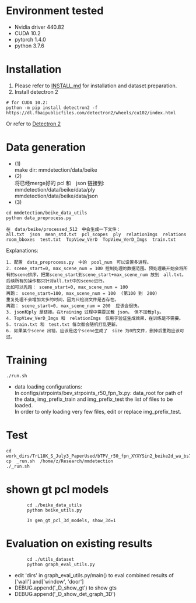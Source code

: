 # Environment tested
- Nvidia driver 440.82
- CUDA 10.2
- pytorch 1.4.0
- python 3.7.6    

# Installation
1. Please refer to [INSTALL.md](docs/INSTALL.md) for installation and dataset preparation.
2. Install detectron 2
```
# for CUDA 10.2:
python -m pip install detectron2 -f https://dl.fbaipublicfiles.com/detectron2/wheels/cu102/index.html
```
Or refer to [Detectron 2](https://github.com/facebookresearch/detectron2/blob/master/INSTALL.md)


# Data generation
- (1)  
make dir: mmdetection/data/beike
- (2)  
将已经merge好的 pcl 和　json 链接到:   
        mmdetection/data/beike/data/ply  
        mmdetection/data/beike/data/json  
- (3) 
```
cd mmdetection/beike_data_utils
python data_preprocess.py

在　data/beike/processed_512　中会生成一下文件：
all.txt  json  mean_std.txt  pcl_scopes  ply  relationImgs  relations  room_bboxes  test.txt  TopView_VerD  TopView_VerD_Imgs  train.txt
```
 Explanations:
```
1. 配置　data_preprocess.py　中的　pool_num　可以设置多进程。 
2. scene_start=0, max_scene_num = 100 控制处理的数据范围。预处理最开始会将所有的scene排序，把第scene_start到scene_start+max_scene_num 放到　all.txt。后续所有的操作都只针对all.txt中的scene进行。
比如可以先跑： scene_start=0, max_scene_num = 100 
再跑： scene_start=100, max_scene_num = 100  (第100 到　200)
重复处理不会增加太多的时间，因为只检测文件是否存在。
再跑： scene_start=0, max_scene_num = 200  应该会很快。
3. json和ply 是链接。在training 过程中需要加载 json，　但不加载ply。
4. TopView_VerD_Imgs 和　relationImgs　仅用于验证生成效果，在训练是不需要。
5. train.txt 和　test.txt 每次都会随机打乱更新。
6. 如果某个scene 出错，应该是这个scene生成了　size 为0的文件，删掉后重跑应该可过。
```


# Training

``` 
./run.sh
``` 
- data loading configurations:  
In configs/strpoints/bev_strpoints_r50_fpn_1x.py: data_root for path of the data, img_prefix_train and img_prefix_test the list of files to be loaded.  
In order to only loading very few files, edit or replace img_prefix_test. 
# Test

``` 
cd work_dirs/TrL18K_S_July3_PaperUsed/bTPV_r50_fpn_XYXYSin2_beike2d_wa_bs7_lr10_LsW510R2P1N1_Rfiou631_Fpn44_Pbs1_Bp32_Rel
cp  _run.sh  /home/z/Research/mmdetection
./_run.sh
``` 

# shown gt pcl models
``` 
        cd ./beike_data_utils 
        python beike_utils.py

        In gen_gt_pcl_3d_models, show_3d=1
```

# Evaluation on existing results
```
        cd ./utils_dataset
        python graph_eval_utils.py
```
- edit 'dirs' in graph_eval_utils.py/main() to eval combined results of ['wall'] and['window', 'door']  
- DEBUG.append('_D_show_gt') to show gts  
- DEBUG.append('_D_show_det_graph_3D')  

